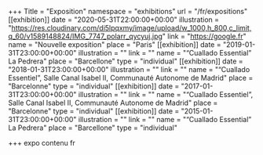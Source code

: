 +++
Title = "Exposition"
namespace = "exhibitions"
url = "/fr/expositions"
[[exhibition]]
date = "2020-05-31T22:00:00+00:00"
illustration = "https://res.cloudinary.com/di5lpqxmy/image/upload/w_1000,h_800,c_limit,q_60/v1589148824/IMG_7747_polarr_qycyuj.jpg"
link = "https://google.fr"
name = "Nouvelle exposition"
place = "Paris"
[[exhibition]]
date = "2019-01-31T23:00:00+00:00"
illustration = ""
link = ""
name = "“Cuallado Essential” La Pedrera"
place = "Barcellone"
type = "individual"
[[exhibition]]
date = "2018-01-31T23:00:00+00:00"
illustration = ""
link = ""
name = "“Cuallado Essentiel”, Salle Canal Isabel II, Communauté Autonome de Madrid"
place = "Barcelonne"
type = "individual"
[[exhibition]]
date = "2017-01-31T23:00:00+00:00"
illustration = ""
link = ""
name = "“Cuallado Essentiel”, Salle Canal Isabel II, Communauté Autonome de Madrid"
place = "Barcelonne"
type = "individual"
[[exhibition]]
date = "2015-01-31T23:00:00+00:00"
illustration = ""
link = ""
name = "“Cuallado Essential” La Pedrera"
place = "Barcellone"
type = "individual"

+++
expo contenu fr